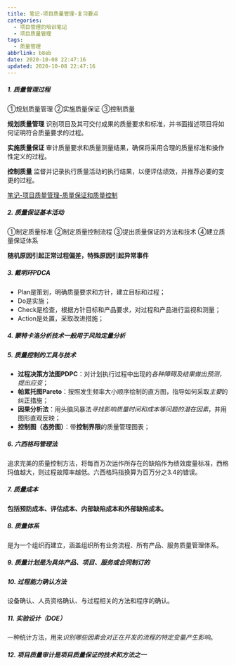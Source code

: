 ```yaml
---
title: 笔记-项目质量管理-复习要点
categories:
  - 项目管理的培训笔记
  - 项目质量管理
tags:
  - 质量管理
abbrlink: b8eb
date: 2020-10-08 22:47:16
updated: 2020-10-08 22:47:16
---
```


##### 1. 质量管理过程

①规划质量管理
②实施质量保证
③控制质量

<!-- more -->

**规划质量管理**
识别项目及其可交付成果的质量要求和标准，并书面描述项目将如何证明符合质量要求的过程。

**实施质量保证**
审计质量要求和质量测量结果，确保将采用合理的质量标准和操作性定义的过程。

**控制质量**
监督并记录执行质量活动的执行结果，以便评估绩效，并推荐必要的变更的过程。

[笔记-项目质量管理-质量保证和质量控制](b974.html)

##### 2. 质量保证基本活动

①制定质量标准
②制定质量控制流程
③提出质量保证的方法和技术
④建立质量保证体系

**随机原因引起正常过程偏差，特殊原因引起异常事件**  

##### 3. 戴明环PDCA

- Plan是策划，明确质量要求和方针，建立目标和过程；
- Do是实施；
- Check是检查，根据方针目标和产品要求，对过程和产品进行监视和测量；
- Action是处置，采取改进措施；

##### 4. 蒙特卡洛分析技术一般用于风险定量分析

##### 5. 质量控制的工具与技术

- **过程决策方法图PDPC**：对计划执行过程中出现的*各种障碍及结果做出预测，提出应变*；
- **帕累托图Pareto**：按照发生频率大小顺序绘制的直方图，指导如何采取*主要*的纠正措施；
- **因果分析法**：用头脑风暴法*寻找影响质量时间和成本等问题的潜在因素*，并用图形直观反映；
- **控制图（态势图）**：带**控制界限**的质量管理图表；

##### 6. 六西格玛管理法

追求完美的质量控制方法，将每百万次运作所存在的缺陷作为绩效度量标准，西格玛值越大，则过程故障率越低。六西格玛指换算为百万分之3.4的错误。

##### 7. 质量成本

**包括预防成本、评估成本、内部缺陷成本和外部缺陷成本。**

##### 8. 质量体系

是为一个组织而建立，涵盖组织所有业务流程、所有产品、服务质量管理体系。

##### 9. 质量计划是为具体产品、项目、服务或合同制订的

##### 10. 过程能力确认方法

设备确认、人员资格确认、与过程相关的方法和程序的确认。

##### 11. 实验设计（DOE）

一种统计方法，用来*识别哪些因素会对正在开发的流程的特定变量产生影响*。

##### 12. 项目质量审计是项目质量保证的技术和方法之一

